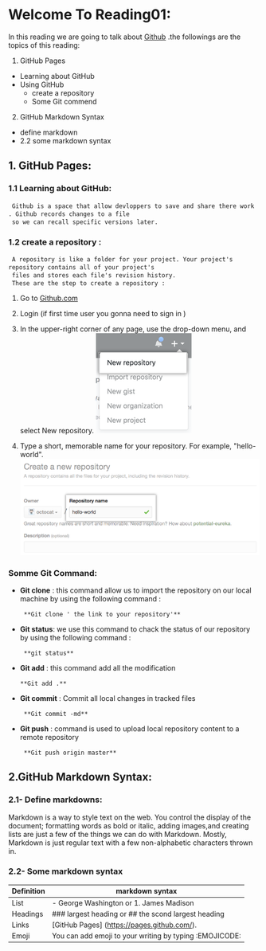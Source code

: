 # Welcome To Reading01:

In this reading we are going to talk about [Github](https://github.com/ ) .the followings are the topics of 
this reading:

 1. GitHub Pages
   - Learning about GitHub
   - Using GitHub
      - create a repository
      - Some Git commend
    
 2. GitHub Markdown Syntax
   - define markdown
   - 2.2 some markdown syntax
   


## 1. GitHub Pages: 
### 1.1  Learning about GitHub:
     Github is a space that allow devloppers to save and share there work . Github records changes to a file
     so we can recall specific versions later.
 ### 1.2 create a repository :
     A repository is like a folder for your project. Your project's repository contains all of your project's 
     files and stores each file's revision history. 
     These are the step to create a repository :

1. Go to [Github.com](https://github.com/)

2. Login (if first time user you gonna  need to sign in )

3. In the upper-right corner of any page, use the  drop-down menu, and select New repository.
       ![](images/repo-create.png/)

4. Type a short, memorable name for your repository. For example, "hello-world".
       ![](images/create-repository-name.png/)

### Somme Git Command:

- **Git clone** : this command allow us to import the repository on our local machine by using the following command :

       **Git clone ' the link to your repository'**
        
- **Git status**: we use this command to chack the status of our repository by using the following command :

       **git status**
   
- **Git add** : this command add all the modification 

      **Git add .**
  
- **Git commit** : Commit all local changes in tracked files

       **Git commit -md**
    
- **Git push** : command is used to upload local repository content to a remote repository

       **Git push origin master**
    
    
## 2.GitHub Markdown Syntax:

 ### 2.1- Define markdowns: 
 Markdown is a way to style text on the web. You control the display of the document; formatting words as bold or italic, adding images,and creating lists are just a few of the things we can do with Markdown. Mostly, Markdown is just regular text with a few non-alphabetic characters thrown in.
 ### 2.2- Some markdown syntax

   Definition  | markdown syntax
------------ | -------------
List | - George Washington or 1. James Madison
Headings| ### largest heading or ##  the scond largest heading
Links | [GitHub Pages] (https://pages.github.com/).
Emoji| You can add emoji to your writing by typing :EMOJICODE:


      
